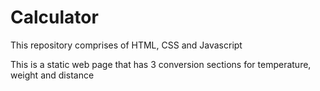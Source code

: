 # Calculator

This repository comprises of HTML, CSS and Javascript

This is a static web page that has 3 conversion sections for temperature, weight and distance
